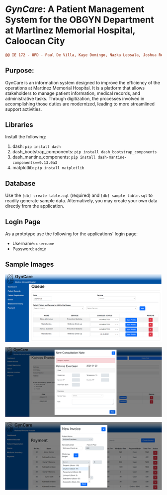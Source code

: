 # *GynCare*: A Patient Management System for the OBGYN Department at Martinez Memorial Hospital, Caloocan City

```diff
@@ IE 172 - UPD - Paul De Villa, Kaye Domingo, Nazka Leosala, Joshua Reyes @@
```

## Purpose:

GynCare is an information system designed to improve the efficiency of the operations at Martinez Memorial Hospital. It is a platform that allows stakeholders to manage patient information, medical records, and administrative tasks. Through digitization, the processes involved in accomplishing those duties are modernized, leading to more streamlined support activities.

## Libraries
Install the following:
1. dash: ```pip install dash```
2. dash_bootstrap_components: ```pip install dash_bootstrap_components```
3. dash_mantine_components: ```pip install dash-mantine-components==0.13.0a3```
4. matplotlib: ```pip install matplotlib```

## Database
Use the ```[db] create table.sql``` (required) and ```[db] sample table.sql``` to readily generate sample data. Alternatively, you may create your own data directly from the application.

## Login Page
As a prototype use the following for the applications' login page:
 - Username: ```username```
 - Password: ```admin```

## Sample Images

![queue](sample/gyncare_queue.png)

![consult](sample/gyncare_consultnote.png)

![payment](sample/gyncare_payment.png)
